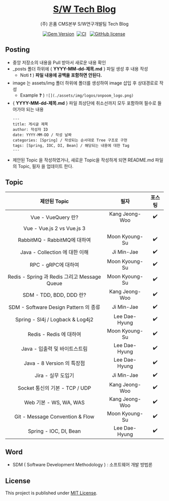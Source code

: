 <!-- markdownlint-disable-next-line -->
<div align="center">

  <!-- markdownlint-disable-next-line -->

# [S/W Tech Blog](https://onpoomswteam.github.io/)

(주) 온품 CMS본부 S/W연구개발팀 Tech Blog

[![Gem Version](https://img.shields.io/gem/v/jekyll-theme-chirpy?color=brightgreen)][gem]&nbsp;
[![CI](https://github.com/cotes2020/jekyll-theme-chirpy/actions/workflows/ci.yml/badge.svg?branch=master&event=push)][ci]
&nbsp;
[![GitHub license](https://img.shields.io/github/license/cotes2020/jekyll-theme-chirpy.svg)][license]&nbsp;

</div>

## Posting

- 중앙 저장소의 내용을 Pull 받아서 새로운 내용 확인
- \_posts 폴더 하위에 { **YYYY-MM-dd-제목.md** } 파일 생성 후 내용 작성
  - Noti :exclamation: ) **파일 내용에 공백을 포함하면 안된다.**
- image 는 assets/img 폴더 하위에 폴더를 생성하여 image 삽입 후 상대경로로 작성 <br/>
  - Example :question: ) `![](./assets/img/logos/onpoom_logo.png)`
- { **YYYY-MM-dd-제목.md** } 파일 최상단에 취소선까지 모두 포함하여 필수로 들어가야 되는 내용
  ```
  ---
  title: 게시글 제목
  author: 작성자 ID
  date: YYYY-MM-DD / 작성 날짜
  categories: [Spring] / 작성되는 순서대로 Tree 구조로 구현
  tags: [Spring, IOC, DI, Bean] / 해당되는 내용에 대한 Tag
  ---
  ```
- 제안된 Topic 을 작성하였거나, 새로운 Topic을 작성하게 되면 README.md 파일의 Topic, 필자 을 업데이트 한다.

## Topic

|                제안된 Topic                 |       필자        |        포스팅         |
|:----------------------------------------:|:---------------:|:------------------:|
|            Vue - VueQuery 란?             | Kang Jeong-Woo  | :heavy_check_mark: |
|        Vue - Vue.js 2 vs Vue.js 3        |                 |                    |
|         RabbitMQ - RabbitMQ에 대하여         | Moon Kyoung-Su  | :heavy_check_mark: |
|        Java - Collection 에 대한 이해         |   Ji Min-Jae    | :heavy_check_mark: |
|             RPC - gRPC에 대하여              | Moon Kyoung-Su  | :heavy_check_mark: |
| Redis - Spring 과 Redis 그리고 Message Queue | Moon Kyoung-Su  | :heavy_check_mark: |
|          SDM - TDD, BDD, DDD 란?          | Kang Jeong-Woo  | :heavy_check_mark: |
|    SDM - Software Design Pattern 의 종류    |   Ji Min-Jae    | :heavy_check_mark: |
|     Spring - Sl4j / Logback & Log4j2     |  Lee Dae-Hyung  | :heavy_check_mark: |
|           Redis - Redis 에 대하여            | Moon Kyoung-Su  | :heavy_check_mark: |
|           Java - 입출력 및 바이트스트림            |  Lee Dae-Hyung  | :heavy_check_mark: |
|          Java - 8 Version 의 특장점          |  Lee Dae-Hyung  | :heavy_check_mark: |
|              Jira - 실무 도입기               |   Ji Min-Jae    | :heavy_check_mark: |
|        Socket 통신의 기본 - TCP / UDP         | Kang Jeong-Woo  | :heavy_check_mark: |
|           Web 기본 - WS, WA, WAS           | Kang Jeong-Woo  | :heavy_check_mark: |
|     Git - Message Convention & Flow      | Moon Kyoung-Su  | :heavy_check_mark: |
|          Spring - IOC, DI, Bean          |  Lee Dae-Hyung  | :heavy_check_mark: |

## Word

- SDM ( Software Development Methodology ) : 소프트웨어 개발 방법론

## License

This project is published under [MIT License][license].

[gem]: https://rubygems.org/gems/jekyll-theme-chirpy

[ci]: https://github.com/cotes2020/jekyll-theme-chirpy/actions/workflows/ci.yml?query=event%3Apush+branch%3Amaster

[license]: https://github.com/cotes2020/jekyll-theme-chirpy/blob/master/LICENSE
